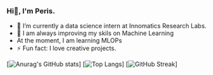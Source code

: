 ### Hi👋, I'm Peris.

- 🔭 I’m currently a data science intern at Innomatics Research Labs.
- 🌱 I am always improving my skils on Machine Learning
- At the moment, I am learning MLOPs
- ⚡ Fun fact: I love creative projects.

[![Anurag's GitHub stats](https://github-readme-stats.vercel.app/api?username=PerisN&hide=stars,prs,contribs&count_private=true&show_icons=true&theme=github_dark)]
[![Top Langs](https://github-readme-stats.vercel.app/api/top-langs/?username=PerisN&layout=compact&theme=github_dark)]
[![GitHub Streak](https://streak-stats.demolab.com/?user=PerisN&theme=github-dark-blue)]
